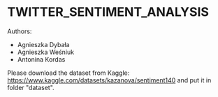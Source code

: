 # TWITTER_SENTIMENT_ANALYSIS
Authors:
- Agnieszka Dybała
- Agnieszka Weśniuk
- Antonina Kordas

Please download the dataset from Kaggle: https://www.kaggle.com/datasets/kazanova/sentiment140 and put it in folder "dataset".
